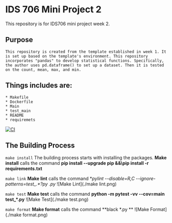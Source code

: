 # IDS 706 Mini Project 2

This repository is for IDS706 mini project week 2. 



## Purpose 
    This repository is created from the template established in week 1. It is set up based on the template's environment. This repository incorporates "pandas" to develop statistical functions. Specifically, the author uses pd.dataframe() to set up a dataset. Then it is tested on the count, mean, max, and min. 

## Things includes are:
    * Makefile
    * Dockerfile
    * Main
    * test_main
    * README
    * requiremets

[![CI](https://github.com/Kelly0604/IDS706/actions/workflows/CI.yml/badge.svg)](https://github.com/Kelly0604/IDS706/actions/workflows/CI.yml)

## The Building Process

`make install`
The building process starts with installing the packages. 
**Make install** calls the command **pip install --upgrade pip &&\pip install -r requirements.txt**

`make link`
**Make lint** calls the command **pylint --disable=R,C --ignore-patterns=test_.*?py *.py**
![Make Lint](./make lint.png)

`make test`
**Make test** calls the command **python -m pytest -vv --cov=main test_*.py**
![Make Test](./make test.png)

`make format`
**Make format** calls the command **black *.py **
![Make Format](./make format.png)
